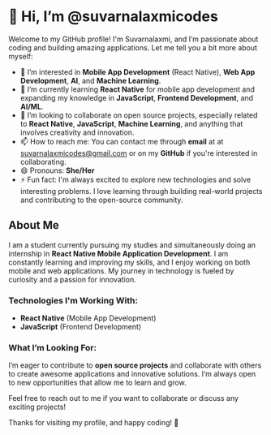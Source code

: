 # 👋 Hi, I’m @suvarnalaxmicodes

Welcome to my GitHub profile! I'm Suvarnalaxmi, and I’m passionate about coding and building amazing applications. Let me tell you a bit more about myself:

- 👀 I’m interested in **Mobile App Development** (React Native), **Web App Development**, **AI**, and **Machine Learning**.
- 🌱 I’m currently learning **React Native** for mobile app development and expanding my knowledge in **JavaScript**, **Frontend Development**, and **AI/ML**.
- 💞️ I’m looking to collaborate on open source projects, especially related to **React Native**, **JavaScript**, **Machine Learning**, and anything that involves creativity and innovation.
- 📫 How to reach me: You can contact me through **email** at at [suvarnalaxmicodes@gmail.com](mailto:suvarnalaxmicodes@gmail.com) or on my **GitHub** if you're interested in collaborating.
- 😄 Pronouns: **She/Her**
- ⚡ Fun fact: I'm always excited to explore new technologies and solve interesting problems. I love learning through building real-world projects and contributing to the open-source community.

## About Me
I am a student currently pursuing my studies and simultaneously doing an internship in **React Native Mobile Application Development**. I am constantly learning and improving my skills, and I enjoy working on both mobile and web applications. My journey in technology is fueled by curiosity and a passion for innovation. 

### Technologies I'm Working With:
- **React Native** (Mobile App Development)
- **JavaScript** (Frontend Development)

### What I’m Looking For:
I’m eager to contribute to **open source projects** and collaborate with others to create awesome applications and innovative solutions. I’m always open to new opportunities that allow me to learn and grow.

Feel free to reach out to me if you want to collaborate or discuss any exciting projects!

Thanks for visiting my profile, and happy coding! 🚀

